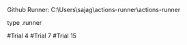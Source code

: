 Github Runner: C:\Users\sajag\actions-runner\actions-runner

type .runner

#Trial 4
#Trial 7
#Trial 15
